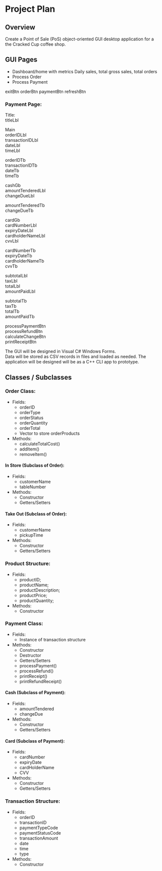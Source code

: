 # Project Plan

## Overview
Create a Point of Sale (PoS) object-oriented GUI desktop application for a the Cracked Cup coffee shop.

## GUI Pages
- Dashboard/home with metrics
    Daily sales, total gross sales, total orders
- Process Order
- Process Payment

exitBtn
orderBtn
paymentBtn
refreshBtn

### Payment Page:
Title:<br>
titleLbl<br>

Main<br>
orderIDLbl<br>
transactionIDLbl<br>
dateLbl<br>
timeLbl<br>

orderIDTb<br>
transactionIDTb<br>
dateTb<br>
timeTb<br>

cashGb<br>
amountTenderedLbl<br>
changeDueLbl<br>

amountTenderedTb<br>
changeDueTb<br>

cardGb<br>
cardNumberLbl<br>
expiryDateLbl<br>
cardholderNameLbl<br>
cvvLbl<br>

cardNumberTb<br>
expiryDateTb<br>
cardholderNameTb<br>
cvvTb<br>

subtotalLbl<br>
taxLbl<br>
totalLbl<br>
amountPaidLbl<br>

subtotalTb<br>
taxTb<br>
totalTb<br>
amountPaidTb<br>

processPaymentBtn<br>
processRefundBtn<br>
calculateChangeBtn<br>
printReceiptBtn<br>


The GUI will be designed in Visual C# Windows Forms.<br>
Data will be stored as CSV records in files and loaded as needed.
The application will be designed will be as a C++ CLI  app to prototype.

## Classes / Subclasses
### Order Class:
- Fields:
    - orderID
	- orderType
	- orderStatus
	- orderQuantity
	- orderTotal
	- Vector to store orderProducts
- Methods:
    - calculateTotalCost()
    - addItem()
    - removeItem()

#### In Store (Subclass of Order):
- Fields:
    - customerName
    - tableNumber
- Methods:
    - Constructor
    - Getters/Setters

#### Take Out (Subclass of Order):
- Fields:
    - customerName
    - pickupTime
- Methods:
    - Constructor
    - Getters/Setters

### Product Structure:
- Fields:
    - productID;
	- productName;
	- productDescription;
	- productPrice;
	- productQuantity;
- Methods:
    - Constructor

### Payment Class:
- Fields:
    - Instance of transaction structure
- Methods:
    - Constructor
    - Destructor
    - Getters/Setters
    - processPayment()
    - processRefund()
    - printReceipt()
    - printRefundReceipt()

#### Cash (Subclass of Payment):
- Fields:
    - amountTendered
    - changeDue
- Methods:
    - Constructor
    - Getters/Setters

#### Card (Subclass of Payment):
- Fields: 
    - cardNumber
    - expiryDate
    - cardHolderName
    - CVV
- Methods:
    - Constructor
    - Getters/Setters

### Transaction Structure:
- Fields:
    - orderID
    - transactionID
    - paymentTypeCode
    - paymentStatusCode
    - transactionAmount
    - date
    - time
    - type
- Methods:
    - Constructor